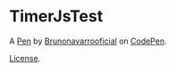 # TimerJsTest


A [Pen](https://codepen.io/brunonavarrooficial/pen/ZExwvGd) by [Brunonavarrooficial](https://codepen.io/brunonavarrooficial) on [CodePen](https://codepen.io).

[License](https://codepen.io/license/pen/ZExwvGd).
